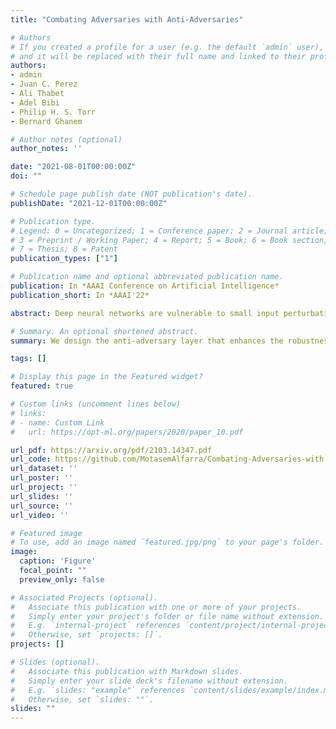 ```yaml
---
title: "Combating Adversaries with Anti-Adversaries"

# Authors
# If you created a profile for a user (e.g. the default `admin` user), write the username (folder name) here 
# and it will be replaced with their full name and linked to their profile.
authors:
- admin
- Juan C. Perez
- Ali Thabet
- Adel Bibi
- Philip H. S. Torr 
- Bernard Ghanem

# Author notes (optional)
author_notes: ''

date: "2021-08-01T00:00:00Z"
doi: ""

# Schedule page publish date (NOT publication's date).
publishDate: "2021-12-01T00:00:00Z"

# Publication type.
# Legend: 0 = Uncategorized; 1 = Conference paper; 2 = Journal article;
# 3 = Preprint / Working Paper; 4 = Report; 5 = Book; 6 = Book section;
# 7 = Thesis; 8 = Patent
publication_types: ["1"]

# Publication name and optional abbreviated publication name.
publication: In *AAAI Conference on Artificial Intelligence*
publication_short: In *AAAI'22*

abstract: Deep neural networks are vulnerable to small input perturbations known as adversarial attacks. Inspired by the fact that these adversaries are constructed by iteratively minimizing the confidence of a network for the true class label, we propose the anti-adversary layer, aimed at countering this effect. In particular, our layer generates an input perturbation in the opposite direction of the adversarial one, and feeds the classifier a perturbed version of the input. Our approach is training-free and theoretically supported. We verify the effectiveness of our approach by combining our layer with both nominally and robustly trained models, and conduct large scale experiments from black-box to adaptive attacks on CIFAR10, CIFAR100 and ImageNet. Our anti-adversary layer significantly enhances model robustness while coming at no cost on clean accuracy.

# Summary. An optional shortened abstract.
summary: We design the anti-adversary layer that enhances the robustness of pretrained models against strong adversarial attacks.

tags: []

# Display this page in the Featured widget?
featured: true

# Custom links (uncomment lines below)
# links:
# - name: Custom Link
#   url: https://opt-ml.org/papers/2020/paper_10.pdf

url_pdf: https://arxiv.org/pdf/2103.14347.pdf
url_code: https://github.com/MotasemAlfarra/Combating-Adversaries-with-Anti-Adversaries
url_dataset: ''
url_poster: ''
url_project: ''
url_slides: ''
url_source: ''
url_video: ''

# Featured image
# To use, add an image named `featured.jpg/png` to your page's folder. 
image:
  caption: 'Figure'
  focal_point: ""
  preview_only: false

# Associated Projects (optional).
#   Associate this publication with one or more of your projects.
#   Simply enter your project's folder or file name without extension.
#   E.g. `internal-project` references `content/project/internal-project/index.md`.
#   Otherwise, set `projects: []`.
projects: []

# Slides (optional).
#   Associate this publication with Markdown slides.
#   Simply enter your slide deck's filename without extension.
#   E.g. `slides: "example"` references `content/slides/example/index.md`.
#   Otherwise, set `slides: ""`.
slides: ""
---
```



